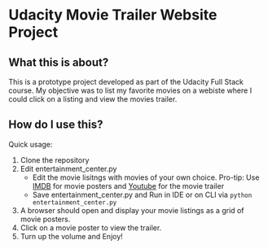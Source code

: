 # Udacity Movie Trailer Website Project

What this is about?
-------------------

This is a prototype project developed as part of the Udacity Full Stack course. My objective was to list my favorite movies on a webiste where I could click on a listing and view the movies trailer.


How do I use this?
------------------

Quick usage:

1. Clone the repository
2. Edit entertainment_center.py
	- Edit the movie lisitngs with movies of your own choice. Pro-tip: Use [IMDB](http://www.imdb.com/) for movie posters and [Youtube](https://www.youtube.com/) for the movie trailer
	- Save entertainment_center.py and Run in IDE or on CLI via `python entertainment_center.py`
3. A browser should open and display your movie listings as a grid of movie posters.
4. Click on a movie poster to view the trailer.
5. Turn up the volume and Enjoy!
